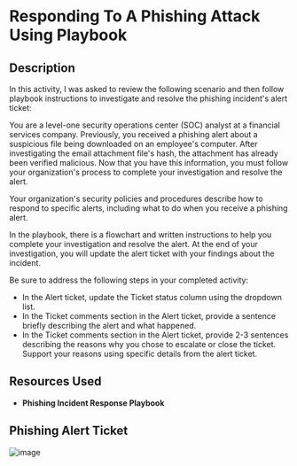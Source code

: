 <h1>Responding To A Phishing Attack Using Playbook</h1>

<h2>Description</h2>

In this activity, I was asked to review the following scenario and then follow playbook instructions to investigate and resolve the phishing incident's alert ticket:

You are a level-one security operations center (SOC) analyst at a financial services company. Previously, you received a phishing alert about a suspicious file being downloaded on an employee's computer. After investigating the email attachment file's hash, the attachment has already been verified malicious. Now that you have this information, you must follow your organization's process to complete your investigation and resolve the alert.

Your organization's security policies and procedures describe how to respond to specific alerts, including what to do when you receive a phishing alert. 

In the playbook, there is a flowchart and written instructions to help you complete your investigation and resolve the alert. At the end of your investigation, you will update the alert ticket with your findings about the incident. 

Be sure to address the following steps in your completed activity:  
- In the Alert ticket, update the Ticket status column using the dropdown list.
- In the Ticket comments section in the Alert ticket, provide a sentence briefly describing the alert and what happened.
- In the Ticket comments section in the Alert ticket, provide 2-3 sentences describing the reasons why you chose to escalate or close the ticket. Support your reasons using specific details from the alert ticket.



<h2>Resources Used</h2>

- <b>Phishing Incident Response Playbook</b> 


<h2>Phishing Alert Ticket</h2>

<p align="center">

![image](https://github.com/EdwardCyberSec/responding-to-a-phishing-attack-using-a-playbook/assets/160364234/4b86456f-9551-4a97-ae5f-51d07b86eca6)

